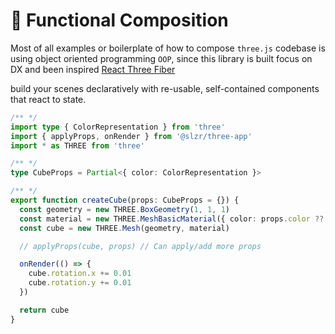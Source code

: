 # 🧠 Functional Composition

Most of all examples or boilerplate of how to compose `three.js` codebase is using object oriented programming `OOP`, since this library is built focus on DX and been inspired [React Three Fiber](https://r3f.docs.pmnd.rs/getting-started/introduction)

build your scenes declaratively with re-usable, self-contained components that react to state.

```ts
/** */
import type { ColorRepresentation } from 'three'
import { applyProps, onRender } from '@slzr/three-app'
import * as THREE from 'three'

/** */
type CubeProps = Partial<{ color: ColorRepresentation }>

/** */
export function createCube(props: CubeProps = {}) {
  const geometry = new THREE.BoxGeometry(1, 1, 1)
  const material = new THREE.MeshBasicMaterial({ color: props.color ?? 0x00FF00 })
  const cube = new THREE.Mesh(geometry, material)

  // applyProps(cube, props) // Can apply/add more props

  onRender(() => {
    cube.rotation.x += 0.01
    cube.rotation.y += 0.01
  })

  return cube
}
```
